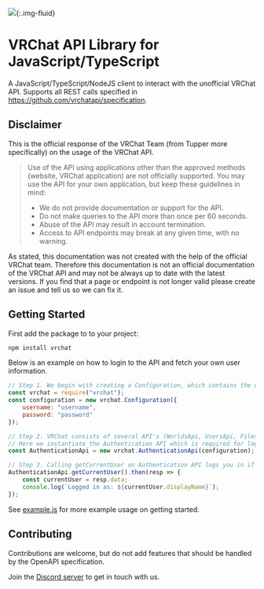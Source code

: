 ![](https://github.com/vrchatapi/vrchatapi.github.io/blob/master/assets/img/lang/lang_javascript_banner_1500x300.png?raw=true){:.img-fluid}

# VRChat API Library for JavaScript/TypeScript

A JavaScript/TypeScript/NodeJS client to interact with the unofficial VRChat API. Supports all REST calls specified in https://github.com/vrchatapi/specification.

## Disclaimer

This is the official response of the VRChat Team (from Tupper more specifically) on the usage of the VRChat API.

> Use of the API using applications other than the approved methods (website, VRChat application) are not officially supported. You may use the API for your own application, but keep these guidelines in mind:
> * We do not provide documentation or support for the API.
> * Do not make queries to the API more than once per 60 seconds.
> * Abuse of the API may result in account termination.
> * Access to API endpoints may break at any given time, with no warning.

As stated, this documentation was not created with the help of the official VRChat team. Therefore this documentation is not an official documentation of the VRChat API and may not be always up to date with the latest versions. If you find that a page or endpoint is not longer valid please create an issue and tell us so we can fix it.

## Getting Started

First add the package to to your project:
```bash
npm install vrchat
```

Below is an example on how to login to the API and fetch your own user information.

```javascript
// Step 1. We begin with creating a Configuration, which contains the username and password for authentication.
const vrchat = require("vrchat");
const configuration = new vrchat.Configuration({
    username: "username",
    password: "password"
});

// Step 2. VRChat consists of several API's (WorldsApi, UsersApi, FilesApi, NotificationsApi, FriendsApi, etc...)
// Here we instantiate the Authentication API which is required for logging in.
const AuthenticationApi = new vrchat.AuthenticationApi(configuration);

// Step 3. Calling getCurrentUser on Authentication API logs you in if the user isn't already logged in.
AuthenticationApi.getCurrentUser().then(resp => {
    const currentUser = resp.data;
    console.log(`Logged in as: ${currentUser.displayName}`);
});
```

See [example.js](https://github.com/vrchatapi/vrchatapi-javascript/blob/master/example.js) for more example usage on getting started.

## Contributing

Contributions are welcome, but do not add features that should be handled by the OpenAPI specification.

Join the [Discord server](https://discord.gg/Ge2APMhPfD) to get in touch with us.